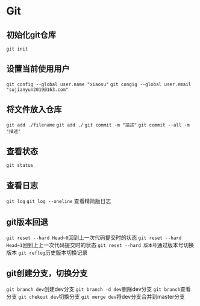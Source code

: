 # Git
## 初始化git仓库
`git init`
## 设置当前使用用户
`git config --global user.name "xiaosu"`
`git congig --global user.email "sujianyun2019@163.com"`
## 将文件放入仓库
`git add ./filename`	`git add ./`
`git commit -m "描述"`	`git commit --all -m "描述"`
## 查看状态
`git status`
## 查看日志
`git log`
`git log --oneline` 查看精简版日志
## git版本回退
`git reset --hard Head~0`回到上一次代码提交时的状态
`git reset --hard Head~1`回到上上一次代码提交时的状态
`git reset --hard 版本号`通过版本号切换版本
`git reflog`历史版本切换记录
## git创建分支，切换分支
`git branch dev`创建dev分支
`git branch -d dev`删除dev分支
`git branch`查看分支
`git chekout dev`切换分支
`git merge dev`将dev分支合并到master分支
 
